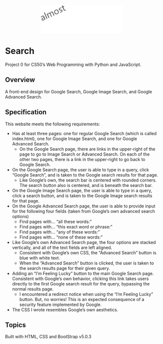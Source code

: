 <div align="center">
 
 ![Almost Google!](https://github.com/lukirad/cs50w-search/blob/master/almost_google.png)

</div>

# Search
Project 0 for CS50’s Web Programming with Python and JavaScript.

## Overview
A front-end design for Google Search, Google Image Search, and Google Advanced Search.

## Specification
This website meets the following requirements:
* Has at least three pages: one for regular Google Search (which is called index.html), one for Google Image Search, and one for Google Advanced Search.
  * On the Google Search page, there are links in the upper-right of the page to go to Image Search or Advanced Search. On each of the other two pages, there is a link in the upper-right to go back to Google Search.
* On the Google Search page, the user is able to type in a query, click “Google Search”, and is taken to the Google search results for that page.
  * Like Google’s own, the search bar is centered with rounded corners. The search button also is centered, and is beneath the search bar.
* On the Google Image Search page, the user is able to type in a query, click a search button, and is taken to the Google Image search results for that page.
* On the Google Advanced Search page, the user is able to provide input for the following four fields (taken from Google’s own advanced search options)
  * Find pages with… “all these words:”
  * Find pages with… “this exact word or phrase:”
  * Find pages with… “any of these words:”
  * Find pages with… “none of these words:”
* Like Google’s own Advanced Search page, the four options are stacked vertically, and all of the text fields are left aligned.
  * Consistent with Google’s own CSS, the “Advanced Search” button is blue with white text.
  * When the “Advanced Search” button is clicked, the user is taken to the search results page for their given query.
* Adding an “I’m Feeling Lucky” button to the main Google Search page. Consistent with Google’s own behavior, clicking this link takes users directly to the first Google search result for the query, bypassing the normal results page.
  * I encountered a redirect notice when using the “I’m Feeling Lucky” button. But, no worries! This is an expected consequence of a security feature implemented by Google.
* The CSS I wrote resembles Google’s own aesthetics.

## Topics
Built with HTML, CSS and BootStrap v5.0.3
